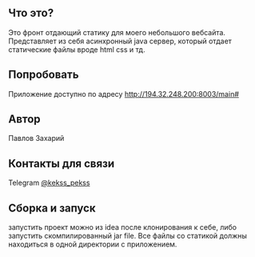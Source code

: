 ## Что это?
Это фронт отдающий статику для моего небольшого вебсайта.
Представляет из себя асинхронный java сервер, который отдает статические файлы вроде html css и тд.


## Попробовать
Приложение доступно по адресу http://194.32.248.200:8003/main#

## Автор
Павлов Захарий

## Контакты для связи
Telegram [@kekss_pekss](https://t.me/kekss_pekss)



## Сборка и запуск

запустить проект можно из idea после клонирования к себе, либо запустить скомпилированный jar file. Все файлы со статикой должны находиться в одной директории с приложением.
